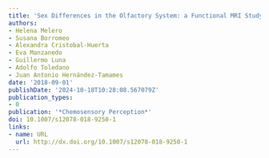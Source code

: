 ```yaml
---
title: 'Sex Differences in the Olfactory System: a Functional MRI Study'
authors:
- Helena Melero
- Susana Borromeo
- Alexandra Cristobal-Huerta
- Eva Manzanedo
- Guillermo Luna
- Adolfo Toledano
- Juan Antonio Hernández-Tamames
date: '2018-09-01'
publishDate: '2024-10-18T10:28:08.567079Z'
publication_types:
- 0
publication: '*Chemosensory Perception*'
doi: 10.1007/s12078-018-9250-1
links:
- name: URL
  url: http://dx.doi.org/10.1007/s12078-018-9250-1
---
```

